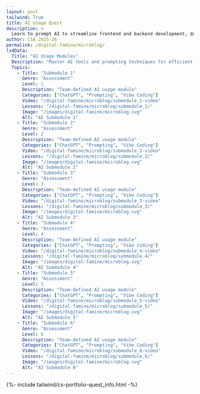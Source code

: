 ```yaml
---
layout: post 
tailwind: True
title: AI Usage Quest
description: >
  Learn to prompt AI to streamline frontend and backend development, data visualization, and resume building
author: CSA 2025-26
permalink: /digital-famine/microblog/
lxdData:
  Title: "AI Usage Modules"
  Description: "Master AI tools and prompting techniques for efficient development!"
  Topics:
    - Title: "Submodule 1"
      Genre: "Assessment"
      Level: 1
      Description: "Team-defined AI usage module"
      Categories: ["ChatGPT", "Prompting", "Vibe Coding"]
      Video: "/digital-famine/microblog/submodule_1-video"
      Lessons: "/digital-famine/microblog/submodule_1/"
      Image: "/images/digital-famine/microblog.svg"
      Alt: "AI Submodule 1"
    - Title: "Submodule 2"
      Genre: "Assessment"
      Level: 2
      Description: "Team-defined AI usage module"
      Categories: ["ChatGPT", "Prompting", "Vibe Coding"]
      Video: "/digital-famine/microblog/submodule_2-video"
      Lessons: "/digital-famine/microblog/submodule_2/"
      Image: "/images/digital-famine/microblog.svg"
      Alt: "AI Submodule 2"
    - Title: "Submodule 3"
      Genre: "Assessment"
      Level: 3
      Description: "Team-defined AI usage module"
      Categories: ["ChatGPT", "Prompting", "Vibe Coding"]
      Video: "/digital-famine/microblog/submodule_3-video"
      Lessons: "/digital-famine/microblog/submodule_3/"
      Image: "/images/digital-famine/microblog.svg"
      Alt: "AI Submodule 3"
    - Title: "Submodule 4"
      Genre: "Assessment"
      Level: 4
      Description: "Team-defined AI usage module"
      Categories: ["ChatGPT", "Prompting", "Vibe Coding"]
      Video: "/digital-famine/microblog/submodule_4-video"
      Lessons: "/digital-famine/microblog/submodule_4/"
      Image: "/images/digital-famine/microblog.svg"
      Alt: "AI Submodule 4"
    - Title: "Submodule 5"
      Genre: "Assessment"
      Level: 5
      Description: "Team-defined AI usage module"
      Categories: ["ChatGPT", "Prompting", "Vibe Coding"]
      Video: "/digital-famine/microblog/submodule_5-video"
      Lessons: "/digital-famine/microblog/submodule_5/"
      Image: "/images/digital-famine/microblog.svg"
      Alt: "AI Submodule 5"
    - Title: "Submodule 6"
      Genre: "Assessment"
      Level: 6
      Description: "Team-defined AI usage module"
      Categories: ["ChatGPT", "Prompting", "Vibe Coding"]
      Video: "/digital-famine/microblog/submodule_6-video"
      Lessons: "/digital-famine/microblog/submodule_6/"
      Image: "/images/digital-famine/microblog.svg"
      Alt: "AI Submodule 6"
---
```

{%- include tailwind/cs-portfolio-quest_info.html -%}